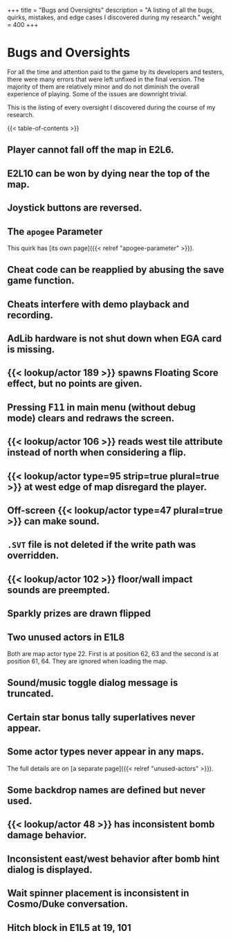 +++
title = "Bugs and Oversights"
description = "A listing of all the bugs, quirks, mistakes, and edge cases I discovered during my research."
weight = 400
+++

# Bugs and Oversights

For all the time and attention paid to the game by its developers and testers, there were many errors that were left unfixed in the final version. The majority of them are relatively minor and do not diminish the overall experience of playing. Some of the issues are downright trivial.

This is the listing of every oversight I discovered during the course of my research.

{{< table-of-contents >}}

## Player cannot fall off the map in E2L6.

## E2L10 can be won by dying near the top of the map.

## Joystick buttons are reversed.

## The `apogee` Parameter

This quirk has [its own page]({{< relref "apogee-parameter" >}}).

## Cheat code can be reapplied by abusing the save game function.

## Cheats interfere with demo playback and recording.

## AdLib hardware is not shut down when EGA card is missing.

## {{< lookup/actor 189 >}} spawns Floating Score effect, but no points are given.

## Pressing <kbd>F11</kbd> in main menu (without debug mode) clears and redraws the screen.

## {{< lookup/actor 106 >}} reads west tile attribute instead of north when considering a flip.

## {{< lookup/actor type=95 strip=true plural=true >}} at west edge of map disregard the player.

## Off-screen {{< lookup/actor type=47 plural=true >}} can make sound.

## `.SVT` file is not deleted if the write path was overridden.

## {{< lookup/actor 102 >}} floor/wall impact sounds are preempted.

## Sparkly prizes are drawn flipped

## Two unused actors in E1L8

Both are map actor type 22. First is at position 62, 63 and the second is at position 61, 64. They are ignored when loading the map.

## Sound/music toggle dialog message is truncated.

## Certain star bonus tally superlatives never appear.

## Some actor types never appear in any maps.

The full details are on [a separate page]({{< relref "unused-actors" >}}).

## Some backdrop names are defined but never used.

## {{< lookup/actor 48 >}} has inconsistent bomb damage behavior.

## Inconsistent east/west behavior after bomb hint dialog is displayed.

## Wait spinner placement is inconsistent in Cosmo/Duke conversation.

## Hitch block in E1L5 at 19, 101
